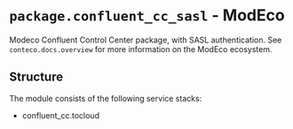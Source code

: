 # `package.confluent_cc_sasl` - ModEco

Modeco Confluent Control Center package, with SASL authentication.
See `conteco.docs.overview` for more information on the ModEco ecosystem.

## Structure

The module consists of the following service stacks:

 * confluent_cc.tocloud
